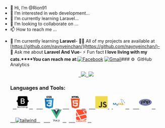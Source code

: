 - 👋 Hi, I’m @Rion91
- 👀 I’m interested in web development...
- 🌱 I’m currently learning Laravel...
- 💞️ I’m looking to collaborate on ...
- 📫 How to reach me ...

<!---
Rion91/Rion91 is a ✨ special ✨ repository because its `README.md` (this file) appears on your GitHub profile.
You can click the Preview link to take a look at your changes.
--->
- 🌱 I’m currently learning **Laravel**- 👨‍💻 All of my projects are available at [https://github.com/naynyeinchan/](https://github.com/naynyeinchan/)- 💬 Ask me about **Laravel And Vue**- ⚡ Fun fact **I love living with my cats.****You can reach me at:**[![Facebook](https://img.shields.io/badge/-Contact%20me%20on%20Facebook-3b5998?style=for-the-badge)](https://fb.com/nay.n.chan.10) [![Gmail](https://img.shields.io/badge/-Email%20Me-B23121?style=for-the-badge)](mailto:naychan700@gmail.com)### ⚙️ &nbsp;GitHub Analytics<p align="center"><a href="https://github.com/naynyeinchan">  <img height="180em" src="https://github-readme-stats-eight-theta.vercel.app/api?username=naynyeinchan&show_icons=true&theme=algolia&include_all_commits=true&count_private=true"/>  <img height="180em" src="https://github-readme-stats-eight-theta.vercel.app/api/top-langs/?username=naynyeinchan&layout=compact&langs_count=8&theme=algolia"/></a></p><h3 align="left">Languages and Tools:</h3><p align="left">  <a href="https://getbootstrap.com" target="_blank" rel="noreferrer">   <img src="https://raw.githubusercontent.com/devicons/devicon/master/icons/bootstrap/bootstrap-plain-wordmark.svg" alt="bootstrap" width="40" height="40"/>   </a>   <a href="https://www.w3schools.com/css/" target="_blank" rel="noreferrer">     <img src="https://raw.githubusercontent.com/devicons/devicon/master/icons/css3/css3-original-wordmark.svg" alt="css3" width="40" height="40"/>   </a>   <a href="https://www.w3.org/html/" target="_blank" rel="noreferrer">     <img src="https://raw.githubusercontent.com/devicons/devicon/master/icons/html5/html5-original-wordmark.svg" alt="html5" width="40" height="40"/>   </a>   <a href="https://developer.mozilla.org/en-US/docs/Web/JavaScript" target="_blank" rel="noreferrer">     <img src="https://raw.githubusercontent.com/devicons/devicon/master/icons/javascript/javascript-original.svg" alt="javascript" width="40" height="40"/> </a>  <a href="https://www.mysql.com/" target="_blank" rel="noreferrer"> <img src="https://raw.githubusercontent.com/devicons/devicon/master/icons/mysql/mysql-original-wordmark.svg" alt="mysql" width="40" height="40"/>   </a>   <a href="https://www.php.net" target="_blank" rel="noreferrer">     <img src="https://raw.githubusercontent.com/devicons/devicon/master/icons/php/php-original.svg" alt="php" width="40" height="40"/>   </a>   <a href="https://tailwindcss.com/" target="_blank" rel="noreferrer">     <img src="https://www.vectorlogo.zone/logos/tailwindcss/tailwindcss-icon.svg" alt="tailwind" width="40" height="40"/>   </a>   <a href="https://vuejs.org/" target="_blank" rel="noreferrer">     <img src="https://raw.githubusercontent.com/devicons/devicon/master/icons/vuejs/vuejs-original-wordmark.svg" alt="vuejs" width="40" height="40"/>   </a>  <a href="https://laravel.com/" target="_blank" rel="noreferrer">     <img src="https://raw.githubusercontent.com/devicons/devicon/master/icons/laravel/laravel-plain-wordmark.svg" alt="laravel" width="40" height="40"/>   </a></p>
